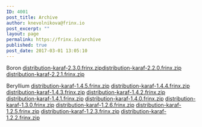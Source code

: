 ```yaml
---
ID: 4001
post_title: Archive
author: knevolnikova@frinx.io
post_excerpt: ""
layout: page
permalink: https://frinx.io/archive
published: true
post_date: 2017-03-01 13:05:10
---
```

Boron [distribution-karaf-2.3.0.frinx.zip][1][distribution-karaf-2.2.0.frinx.zip][2] [distribution-karaf-2.2.1.frinx.zip][3]

Beryllium [distribution-karaf-1.4.5.frinx.zip][4] [distribution-karaf-1.4.4.frinx.zip][5] [distribution-karaf-1.4.3.frinx.zip][6] [distribution-karaf-1.4.2.frinx.zip][7] [distribution-karaf-1.4.1.frinx.zip][8] [distribution-karaf-1.4.0.frinx.zip][9] [distribution-karaf-1.3.0.frinx.zip][10] [distribution-karaf-1.2.6.frinx.zip][11] [distribution-karaf-1.2.5.frinx.zip][12] [distribution-karaf-1.2.3.frinx.zip][13] [distribution-karaf-1.2.2.frinx.zip][14]

 [1]: https://license.frinx.io/download/distribution-karaf-2.3.0.frinx.zip
 [2]: https://license.frinx.io/download/distribution-karaf-2.2.0.frinx.zip
 [3]: https://license.frinx.io/download/distribution-karaf-2.2.1.frinx.zip
 [4]: https://license.frinx.io/download/distribution-karaf-1.4.5.frinx.zip
 [5]: https://license.frinx.io/download/distribution-karaf-1.4.4.frinx.zip
 [6]: https://license.frinx.io/download/distribution-karaf-1.4.3.frinx.zip
 [7]: https://license.frinx.io/download/distribution-karaf-1.4.2.frinx.zip
 [8]: https://license.frinx.io/download/distribution-karaf-1.4.1.frinx.zip
 [9]: https://license.frinx.io/download/distribution-karaf-1.4.0.frinx.zip
 [10]: https://license.frinx.io/download/distribution-karaf-1.3.0.frinx.zip
 [11]: https://license.frinx.io/download/distribution-karaf-1.2.6.frinx.zip
 [12]: https://license.frinx.io/download/distribution-karaf-1.2.5.frinx.zip
 [13]: https://license.frinx.io/download/distribution-karaf-1.2.3.frinx.zip
 [14]: https://license.frinx.io/download/distribution-karaf-1.2.2.frinx.zip